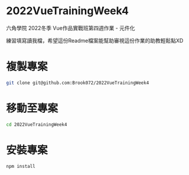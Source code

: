 # 2022VueTrainingWeek4

六角學院 2022冬季 Vue作品實戰班第四週作業 - 元件化

練習填寫讀我檔，希望這份Readme檔案能幫助審視這份作業的助教輕鬆點XD

# 複製專案

```bash
git clone git@github.com:Brook072/2022VueTrainingWeek4
```

# 移動至專案

```bash
cd 2022VueTrainingWeek4
```

# 安裝專案
```bash
npm install
```